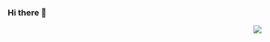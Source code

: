 ### Hi there 👋

<!--
**kiragoo/kiragoo** is a ✨ _special_ ✨ repository because its `README.md` (this file) appears on your GitHub profile.-->
<img align="right" src="https://github-readme-stats.vercel.app/api?username=kiragoo&show_icons=true" />	

<!--
Here are some ideas to get you started:

- 🔭 I’m currently working on ...
- 🌱 I’m currently learning ...
- 👯 I’m looking to collaborate on ...
- 🤔 I’m looking for help with ...
- 💬 Ask me about ...
- 📫 How to reach me: ...
- 😄 Pronouns: ...
- ⚡ Fun fact: ...
-->
